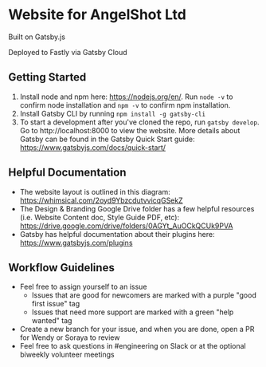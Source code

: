 # Website for AngelShot Ltd

Built on Gatsby.js

Deployed to Fastly via Gatsby Cloud

## Getting Started
1. Install node and npm here: https://nodejs.org/en/. Run `node -v` to confirm node installation and `npm -v` to confirm npm installation.
1. Install Gatsby CLI by running `npm install -g gatsby-cli`
1. To start a development after you've cloned the repo, run `gatsby develop`. Go to http://localhost:8000 to view the website.
More details about Gatsby can be found in the Gatsby Quick Start guide: https://www.gatsbyjs.com/docs/quick-start/

## Helpful Documentation
* The website layout is outlined in this diagram: https://whimsical.com/2oyd9YbzcdutvvicqGSekZ
* The Design & Branding Google Drive folder has a few helpful resources (i.e. Website Content doc, Style Guide PDF, etc): https://drive.google.com/drive/folders/0AGYt_AuOCkQCUk9PVA
* Gatsby has helpful documentation about their plugins here: https://www.gatsbyjs.com/plugins

## Workflow Guidelines
* Feel free to assign yourself to an issue
    * Issues that are good for newcomers are marked with a purple "good first issue" tag
    * Issues that need more support are marked with a green "help wanted" tag
* Create a new branch for your issue, and when you are done, open a PR for Wendy or Soraya to review
* Feel free to ask questions in #engineering on Slack or at the optional biweekly volunteer meetings